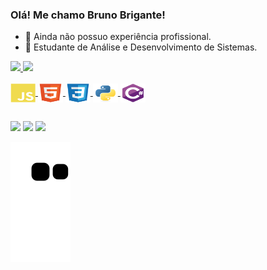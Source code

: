 ### Olá! Me chamo Bruno Brigante!

- 🔭 Ainda não possuo experiência profissional.
- 🌱 Estudante de Análise e Desenvolvimento de Sistemas.

<div>
  <a href="https://beacons.ai/BBrigante">
  <img height="180em" src="https://github-readme-stats.vercel.app/api?username=BBrigante&show_icons=true&theme=dark&include_all_commits=true&count_private=true"/>
  <img height="180em" src="https://github-readme-stats.vercel.app/api/top-langs/?username=BBrigante&layout=compact&langs_count=16&theme=dark"/>
</div>

<div style="display: inline_block"><br>
  <img align="center" alt="BBrigante-Js" height="30" width="40" src="https://raw.githubusercontent.com/devicons/devicon/master/icons/javascript/javascript-plain.svg">
  <img align="center" alt="BBrigante-HTML" height="30" width="40" src="https://raw.githubusercontent.com/devicons/devicon/master/icons/html5/html5-original.svg">
  <img align="center" alt="BBrigante-CSS" height="30" width="40" src="https://raw.githubusercontent.com/devicons/devicon/master/icons/css3/css3-original.svg">
  <img align="center" alt="BBrigante-Python" height="30" width="40" src="https://raw.githubusercontent.com/devicons/devicon/master/icons/python/python-original.svg">
  <img align="center" alt="BBrigante-Csharp" height="30" width="40" src="https://raw.githubusercontent.com/devicons/devicon/master/icons/csharp/csharp-original.svg">
</div>

##

<div>
    <a href="https://www.linkedin.com/in/bruno-brigante-2b04331a3/" target="_blank"><img src="https://img.shields.io/badge/-LinkedIn-%230077B5?style=for-the-badge&logo=linkedin&logoColor=white" target="_blank"></a> 
    <a href="https://www.instagram.com/bruno.brigante/" target="_blank"><img src="https://img.shields.io/badge/-Instagram-%23E4405F?style=for-the-badge&logo=instagram&logoColor=white" target="_blank"></a>
    <a href = "mailto:brunobrigante1989@gmail.com"><img src="https://img.shields.io/badge/Gmail-D14836?style=for-the-badge&logo=gmail&logoColor=white" target="_blank"></a>
</div>
  
![snake gif](https://github.com/BBrigante/BBrigante/blob/output/github-contribution-grid-snake.svg)
